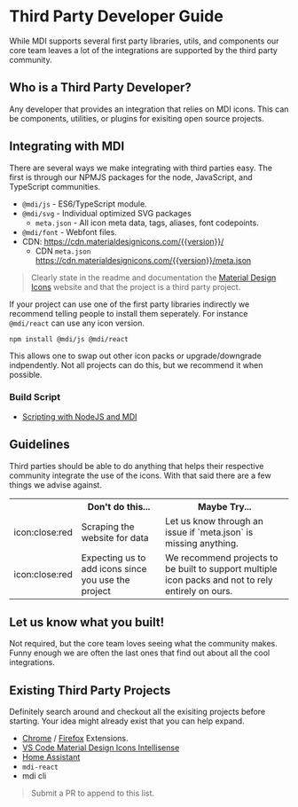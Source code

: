 # Third Party Developer Guide

While MDI supports several first party libraries, utils, and components our core team leaves a lot of the integrations are supported by the third party community.

## Who is a Third Party Developer?

Any developer that provides an integration that relies on MDI icons. This can be components, utilities, or plugins for exisiting open source projects.

## Integrating with MDI

There are several ways we make integrating with third parties easy. The first is through our NPMJS packages for the node, JavaScript, and TypeScript communities.

- `@mdi/js` - ES6/TypeScript module.
- `@mdi/svg` - Individual optimized SVG packages
  - `meta.json` - All icon meta data, tags, aliases, font codepoints.
- `@mdi/font` - Webfont files.
- CDN: https://cdn.materialdesignicons.com/{{version}}/
  - CDN `meta.json` https://cdn.materialdesignicons.com/{{version}}/meta.json


> Clearly state in the readme and documentation the [Material Design Icons](https://materialdesignicons.com) website and that the project is a third party project.

If your project can use one of the first party libraries indirectly we recommend telling people to install them seperately. For instance `@mdi/react` can use any icon version.

```
npm install @mdi/js @mdi/react
```

This allows one to swap out other icon packs or upgrade/downgrade indpendently. Not all projects can do this, but we recommend it when possible.

### Build Script

- [Scripting with NodeJS and MDI](http://templarian.com/2018/04/13/scripting-with-nodejs-and-material-design-icons/)

## Guidelines

Third parties should be able to do anything that helps their respective community integrate the use of the icons. With that said there are a few things we advise against.

<table>
<tr>
<th></th>
<th>Don't do this...</th>
<th>Maybe Try...</th>
</th>
<tr>
<td>icon:close:red</td>
<td>Scraping the website for data</td>
<td>Let us know through an issue if `meta.json` is missing anything.</td>
</tr>
<tr>
<td>icon:close:red</td>
<td>Expecting us to add icons since you use the project</td>
<td>We recommend projects to be built to support multiple icon packs and not to rely entirely on ours.</td>
</tr>
</table>

## Let us know what you built!

Not required, but the core team loves seeing what the community makes. Funny enough we are often the last ones that find out about all the cool integrations.

## Existing Third Party Projects

Definitely search around and checkout all the exisiting projects before starting. Your idea might already exist that you can help expand.

- [Chrome](https://chrome.google.com/webstore/detail/materialdesignicons-picke/edjaedpifkihpjkcgknfokmibkoafhme) / [Firefox](https://addons.mozilla.org/en-US/firefox/addon/materialdesignicons-picker/) Extensions.
- [VS Code Material Design Icons Intellisense](https://marketplace.visualstudio.com/items?itemName=lukas-tr.materialdesignicons-intellisense)
- [Home Assistant](https://www.home-assistant.io/docs/configuration/customizing-devices/#icon)
- `mdi-react`
- mdi cli

> Submit a PR to append to this list.